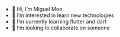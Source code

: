 - 👋 Hi, I’m Miguel Moo
- 👀 I’m interested in learn new technologies 
- 🌱 I’m currently learning flutter and dart 
- 💞️ I’m looking to collaborate on someone 

<!---
MiguelMoo/MiguelMoo is a ✨ special ✨ repository because its `README.md` (this file) appears on your GitHub profile.
You can click the Preview link to take a look at your changes.
--->
